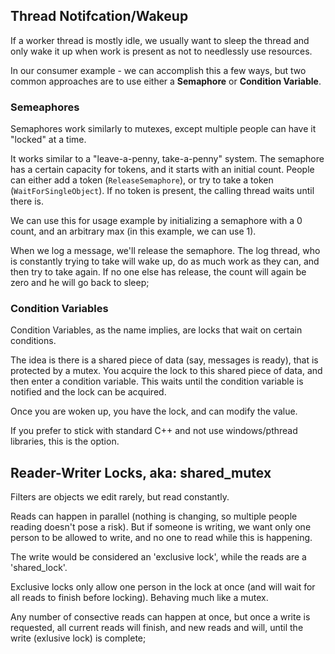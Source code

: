 
## Thread Notifcation/Wakeup
If a worker thread is mostly idle, we usually want to sleep the thread and only wake it up when work is present as not to needlessly use resources.

In our consumer example - we can accomplish this a few ways, but two common approaches are to use either a **Semaphore** or **Condition Variable**.  

### Semeaphores
Semaphores work similarly to mutexes, except multiple people can have it "locked" at a time.  

It works similar to a "leave-a-penny, take-a-penny" system.  The semaphore has a certain capacity for tokens, and it starts with an initial count.  People can either add a token (`ReleaseSemaphore`), or try to take a token (`WaitForSingleObject`).  If no token is present, the calling thread waits until there is. 

We can use this for usage example by initializing a semaphore with a 0 count, and an arbitrary max (in this example, we can use 1).  

When we log a message, we'll release the semaphore.  The log thread, who is constantly trying to take will wake up, do as much work as they can, and then try to take again.  If no one else has release, the count will again be zero and he will go back to sleep; 


### Condition Variables
Condition Variables, as the name implies, are locks that wait on certain conditions.  

The idea is there is a shared piece of data (say, messages is ready), that is protected by a mutex.  You acquire the lock to this shared piece of data, and then enter a condition variable.  This waits until the condition variable is notified and the lock can be acquired. 

Once you are woken up, you have the lock, and can modify the value.  

If you prefer to stick with standard C++ and not use windows/pthread libraries, this is the option.   


## Reader-Writer Locks, aka: shared_mutex
Filters are objects we edit rarely, but read constantly.  

Reads can happen in parallel (nothing is changing, so multiple people reading doesn't pose a risk).  But if someone is writing, we want only one person to be allowed to write, and no one to read while this is happening.

The write would be considered an 'exclusive lock', while the reads are a 'shared_lock'.  

Exclusive locks only allow one person in the lock at once (and will wait for all reads to finish before locking).  Behaving much like a mutex. 

Any number of consective reads can happen at once, but once a write is requested, all current reads will finish, and new reads and will, until the write (exlusive lock) is complete; 
